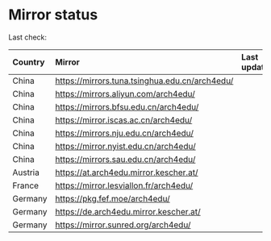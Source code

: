 <script src="./time.js"></script>
# Mirror status
Last check: <script type="text/javascript">localize(1700075671.822597);</script>

|Country|Mirror|Last update|
|:------|:-----|:----------|
|China|https://mirrors.tuna.tsinghua.edu.cn/arch4edu/|<script type="text/javascript">localize(1700030153);</script>|
|China|https://mirrors.aliyun.com/arch4edu/|<script type="text/javascript">localize(1700030153);</script>|
|China|https://mirrors.bfsu.edu.cn/arch4edu/|<script type="text/javascript">localize(1700030153);</script>|
|China|https://mirror.iscas.ac.cn/arch4edu/|<script type="text/javascript">localize(1700030153);</script>|
|China|https://mirrors.nju.edu.cn/arch4edu/|<script type="text/javascript">localize(1699986376);</script>|
|China|https://mirror.nyist.edu.cn/arch4edu/|<script type="text/javascript">localize(1700030153);</script>|
|China|https://mirrors.sau.edu.cn/arch4edu/|<script type="text/javascript">localize(1700030153);</script>|
|Austria|https://at.arch4edu.mirror.kescher.at/|<script type="text/javascript">localize(1700072986);</script>|
|France|https://mirror.lesviallon.fr/arch4edu/|<script type="text/javascript">localize(1700030153);</script>|
|Germany|https://pkg.fef.moe/arch4edu/|<script type="text/javascript">localize(1700072986);</script>|
|Germany|https://de.arch4edu.mirror.kescher.at/|<script type="text/javascript">localize(1700072986);</script>|
|Germany|https://mirror.sunred.org/arch4edu/|<script type="text/javascript">localize(1700072986);</script>|

<script src="./tablefilter/tablefilter.js"></script>
<script src="./table.js"></script>